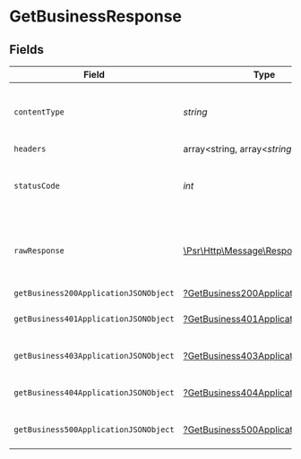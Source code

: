 # GetBusinessResponse


## Fields

| Field                                                                                                        | Type                                                                                                         | Required                                                                                                     | Description                                                                                                  |
| ------------------------------------------------------------------------------------------------------------ | ------------------------------------------------------------------------------------------------------------ | ------------------------------------------------------------------------------------------------------------ | ------------------------------------------------------------------------------------------------------------ |
| `contentType`                                                                                                | *string*                                                                                                     | :heavy_check_mark:                                                                                           | HTTP response content type for this operation                                                                |
| `headers`                                                                                                    | array<string, array<*string*>>                                                                               | :heavy_minus_sign:                                                                                           | N/A                                                                                                          |
| `statusCode`                                                                                                 | *int*                                                                                                        | :heavy_check_mark:                                                                                           | HTTP response status code for this operation                                                                 |
| `rawResponse`                                                                                                | [\Psr\Http\Message\ResponseInterface](https://www.php-fig.org/psr/psr-7/#33-psrhttpmessageresponseinterface) | :heavy_minus_sign:                                                                                           | Raw HTTP response; suitable for custom response parsing                                                      |
| `getBusiness200ApplicationJSONObject`                                                                        | [?GetBusiness200ApplicationJSON](../../models/operations/GetBusiness200ApplicationJSON.md)                   | :heavy_minus_sign:                                                                                           | OK                                                                                                           |
| `getBusiness401ApplicationJSONObject`                                                                        | [?GetBusiness401ApplicationJSON](../../models/operations/GetBusiness401ApplicationJSON.md)                   | :heavy_minus_sign:                                                                                           | General error response                                                                                       |
| `getBusiness403ApplicationJSONObject`                                                                        | [?GetBusiness403ApplicationJSON](../../models/operations/GetBusiness403ApplicationJSON.md)                   | :heavy_minus_sign:                                                                                           | General error response                                                                                       |
| `getBusiness404ApplicationJSONObject`                                                                        | [?GetBusiness404ApplicationJSON](../../models/operations/GetBusiness404ApplicationJSON.md)                   | :heavy_minus_sign:                                                                                           | General error response                                                                                       |
| `getBusiness500ApplicationJSONObject`                                                                        | [?GetBusiness500ApplicationJSON](../../models/operations/GetBusiness500ApplicationJSON.md)                   | :heavy_minus_sign:                                                                                           | General error response                                                                                       |